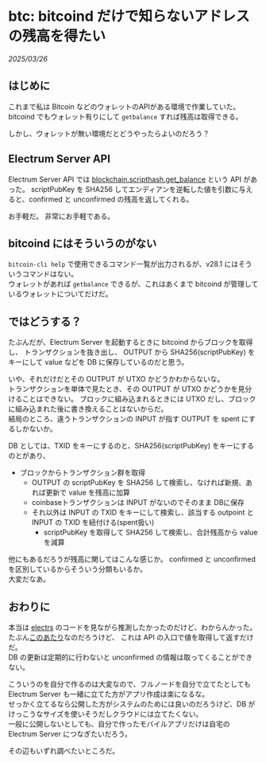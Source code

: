 # btc: bitcoind だけで知らないアドレスの残高を得たい

_2025/03/26_

## はじめに

これまで私は Bitcoin などのウォレットのAPIがある環境で作業していた。  
bitcoind でもウォレット有りにして `getbalance` すれば残高は取得できる。

しかし、ウォレットが無い環境だとどうやったらよいのだろう？

## Electrum Server API

Electrum Server API では <a href="https://blog.hirokuma.work/2025/03/20250317-btc.html#バイトオーダーは逆にする">blockchain.scripthash.get_balance</a> という API があった。
scriptPubKey を SHA256 してエンディアンを逆転した値を引数に与えると、confirmed と unconfirmed の残高を返してくれる。

お手軽だ。
非常にお手軽である。

## bitcoind にはそういうのがない

`bitcoin-cli help` で使用できるコマンド一覧が出力されるが、v28.1 にはそういうコマンドはない。  
ウォレットがあれば `getbalance` できるが、これはあくまで bitcoind が管理しているウォレットについてだけだ。

## ではどうする？

たぶんだが、Electrum Server を起動するときに bitcoind からブロックを取得し、
トランザクションを抜き出し、
OUTPUT から SHA256(scriptPubKey) をキーにして value などを DB に保存しているのだと思う。

いや、それだけだとその OUTPUT が UTXO かどうかわからないな。  
トランザクションを単体で見たとき、その OUTPUT が UTXO かどうかを見分けることはできない。
ブロックに組み込まれるときには UTXO だし、ブロックに組み込まれた後に書き換えることはないからだ。  
結局のところ、違うトランザクションの INPUT が指す OUTPUT を spent にするしかないか。

DB としては、TXID をキーにするのと、SHA256(scriptPubKey) をキーにするのとがあり、

* ブロックからトランザクション群を取得
  * OUTPUT の scriptPubKey を SHA256 して検索し、なければ新規、あれば更新で value を残高に加算
  * coinbaseトランザクションは INPUT がないのでそのまま DBに保存
  * それ以外は INPUT の TXID をキーにして検索し、該当する outpoint と INPUT の TXID を紐付ける(spent扱い)
    * scriptPubKey を取得して SHA256 して検索し、合計残高から value を減算

他にもあるだろうが残高に関してはこんな感じか。
confirmed と unconfirmed を区別しているからそういう分類もいるか。  
大変だなあ。

## おわりに

本当は [electrs](https://github.com/romanz/electrs) のコードを見ながら推測したかったのだけど、わからんかった。
たぶん[このあたり](https://github.com/romanz/electrs/blob/478a0a1a2bdfd0ca5692d4e36f412ab35e833465/src/electrum.rs#L251)なのだろうけど、
これは API の入口で値を取得して返すだけだ。  
DB の更新は定期的に行わないと unconfirmed の情報は取ってくることができない。

こういうのを自分で作るのは大変なので、フルノードを自分で立てたとしても Electrum Server も一緒に立てた方がアプリ作成は楽になるな。  
せっかく立てるなら公開した方がシステムのためには良いのだろうけど、DB がけっこうなサイズを使いそうだしクラウドには立てたくない。  
一般に公開しないとしても、自分で作ったモバイルアプリだけは自宅の Electrum Server につなぎたいだろう。

その辺もいずれ調べたいところだ。

